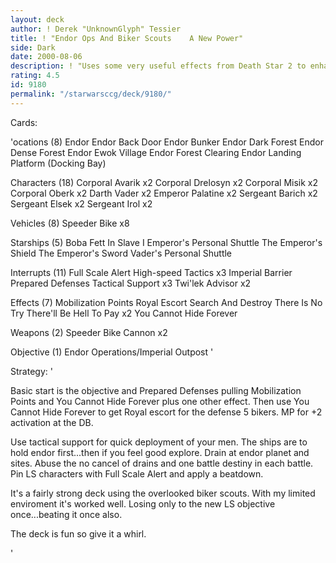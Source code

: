 ```yaml
---
layout: deck
author: ! Derek "UnknownGlyph" Tessier
title: ! "Endor Ops And Biker Scouts    A New Power"
side: Dark
date: 2000-08-06
description: ! "Uses some very useful effects from Death Star 2 to enhance the endor ops with biker scouts.  Drain on endor is the name of the game."
rating: 4.5
id: 9180
permalink: "/starwarsccg/deck/9180/"
---
```

Cards: 

'ocations (8)
Endor
Endor Back Door
Endor Bunker
Endor Dark Forest
Endor Dense Forest
Endor Ewok Village
Endor Forest Clearing
Endor Landing Platform (Docking Bay)

Characters (18)
Corporal Avarik  x2
Corporal Drelosyn  x2
Corporal Misik	x2
Corporal Oberk	x2
Darth Vader  x2
Emperor Palatine  x2
Sergeant Barich  x2
Sergeant Elsek	x2
Sergeant Irol  x2

Vehicles (8)
Speeder Bike  x8

Starships (5)
Boba Fett In Slave I
Emperor's Personal Shuttle
The Emperor's Shield
The Emperor's Sword
Vader's Personal Shuttle

Interrupts (11)
Full Scale Alert
High-speed Tactics  x3
Imperial Barrier
Prepared Defenses
Tactical Support  x3
Twi'lek Advisor  x2

Effects (7)
Mobilization Points
Royal Escort
Search And Destroy
There Is No Try
There'll Be Hell To Pay  x2
You Cannot Hide Forever

Weapons (2)
Speeder Bike Cannon  x2

Objective (1)
Endor Operations/Imperial Outpost '

Strategy: '

Basic start is the objective and Prepared Defenses pulling Mobilization Points and You Cannot Hide Forever plus one other effect.  Then use You Cannot Hide Forever to get Royal escort for the defense 5 bikers.  MP for +2 activation at the DB.

Use tactical support for quick deployment of your men.	The ships are to hold endor first...then if you feel good explore.  Drain at endor planet and sites.  Abuse the no cancel of drains and one battle destiny in each battle.  Pin LS characters with Full Scale Alert and apply a beatdown.

It's a fairly strong deck using the overlooked biker scouts.  With my limited enviroment it's worked well.  Losing only to the new LS objective once...beating it once also.

The deck is fun so give it a whirl.


'
